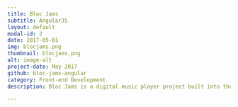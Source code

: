 ```yaml
---
title: Bloc Jams
subtitle: AngularJS
layout: default
modal-id: 2
date: 2017-05-01
img: blocjams.png
thumbnail: blocjams.png
alt: image-alt
project-date: May 2017
github: bloc-jams-angular
category: Front-end Development
description: Bloc Jams is a digital music player project built into the Bloc Web Developer Track curriculum. This project was my first introduction to vanilla Javascript then refactored into jQuery, then finally AngularJS.

---
```

